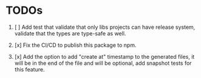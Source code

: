 # TODOs

1. [ ] Add test that validate that only libs projects can have release system, validate that the types are type-safe as well.

2. [x] Fix the CI/CD to publish this package to npm.

3. [x] Add the option to add "create at" timestamp to the generated files, it will be in the end of the file and will be optional, add snapshot tests for this feature.

